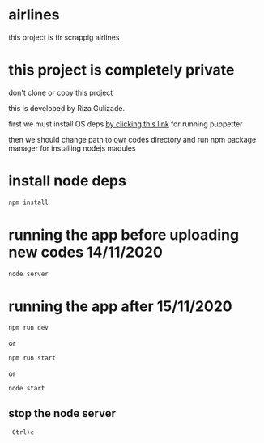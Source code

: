 # airlines

this project is fir scrappig airlines

# this project is completely private

don't clone or copy this project

this is developed by Riza Gulizade.

first we must install OS deps [by clicking this link][HelpLink]    for running puppetter

then we should change path to owr codes directory and run npm package manager for installing nodejs madules
# install node deps

```js
npm install 
```

# running the app before uploading new codes 14/11/2020

```js
node server
```

# running the app after  15/11/2020

```js
npm run dev
```
or 
```js
npm run start
```
or 

```js
node start
```
## stop the node server

```sh
 Ctrl+c  
```
[HelpLink]: <https://dotlayer.com/how-to-install-and-configure-puppeteer-on-ubuntu-18-04-lts>
